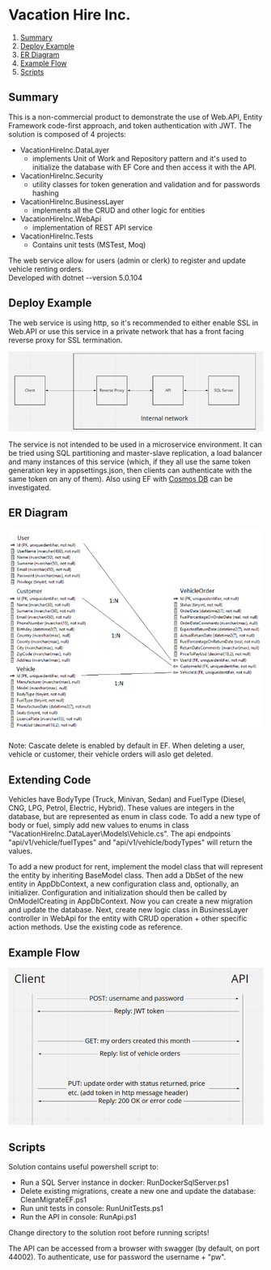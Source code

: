 # Vacation Hire Inc.
1. [Summary](#Summary)
1. [Deploy Example](#Deploy-Example)
2. [ER Diagram](#ER-Diagram)
3. [Example Flow](#Example-Flow)
4. [Scripts](#Scripts)


## Summary

This is a non-commercial product to demonstrate the use of Web.API, Entity Framework code-first approach, and token authentication with JWT.
The solution is composed of 4 projects:
* VacationHireInc.DataLayer  
  * implements Unit of Work and Repository pattern and it's used to initialize the database with EF Core and then access it with the API.
* VacationHireInc.Security  
  * utility classes for token generation and validation and for passwords hashing
* VacationHireInc.BusinessLayer
  * implements all the CRUD and other logic for entities
* VacationHireInc.WebApi  
  * implementation of REST API service
* VacationHireInc.Tests
  * Contains unit tests (MSTest, Moq)  

The web service allow for users (admin or clerk) to register and update vehicle renting orders.  
Developed with dotnet --version 5.0.104


## Deploy Example

The web service is using http, so it's recommended to either enable SSL in Web.API or use this service in a private network that has a front
facing reverse proxy for SSL termination.

![Deploy Image](deplaySchema.bmp "Deploy Image")

The service is not intended to be used in a microservice environment. It can be tried using SQL partitioning and master-slave replication, 
a load balancer and many instances of this service (which, if they all use the same token generation key in appsettings.json, then clients 
can authenticate with the same token on any of them). Also using EF with
[Cosmos DB](https://docs.microsoft.com/en-us/ef/core/providers/cosmos/?tabs=dotnet-core-cli "Cosmos DB") can be investigated.


## ER Diagram

![ER Diagram](erDiagram.png "ER Diagram")

Note: Cascate delete is enabled by default in EF. When deleting a user, vehicle or customer, their vehicle orders will aslo get deleted.

## Extending Code

Vehicles have BodyType (Truck, Minivan, Sedan) and FuelType (Diesel, CNG, LPG, Petrol, Electric, Hybrid). These values are integers in the
database, but are represented as enum in class code. To add a new type of body or fuel, simply add new values to enums in class
"VacationHireInc.DataLayer\Models\Vehicle.cs". The api endpoints "api/v1/vehicle/fuelTypes" and "api/v1/vehicle/bodyTypes" will return the
values.

To add a new product for rent, implement the model class that will represent the entity by inheriting BaseModel class. Then add a DbSet 
of the new entity in AppDbContext, a new configuration class and, optionally, an initializer. Configuration and initialization should
then be called by OnModelCreating in AppDbContext. Now you can create a new migration and update the database.
Next, create new logic class in BusinessLayer controller in WebApi for the entity with CRUD operation + other specific action methods.
Use the existing code as reference.


## Example Flow

![REST API Flow Example](restApiFlow.png "REST API Flow Example")

## Scripts

Solution contains useful powershell script to:
* Run a SQL Server instance in docker: RunDockerSqlServer.ps1
* Delete existing migrations, create a new one and update the database: CleanMigrateEF.ps1
* Run unit tests in console: RunUnitTests.ps1
* Run the API in console: RunApi.ps1

Change directory to the solution root before running scripts!

The API can be accessed from a browser with swagger (by default, on port 44002). To authenticate, use for password the username + "pw".
